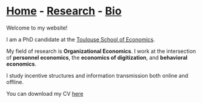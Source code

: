 # [Home](./index.html)  -  [Research](./research.html) - [Bio](./bio.html)

Welcome to my website!

I am a PhD candidate at the [Toulouse School of Economics](https://www.tse-fr.eu/).

My field of research is **Organizational Economics**.
I work at the intersection of **personnel economics**, the **economics of digitization**, and **behavioral economics**.

I study incentive structures and information transmission both online and offline.

You can download my CV [here](./CV_websiteTSE.pdf)
